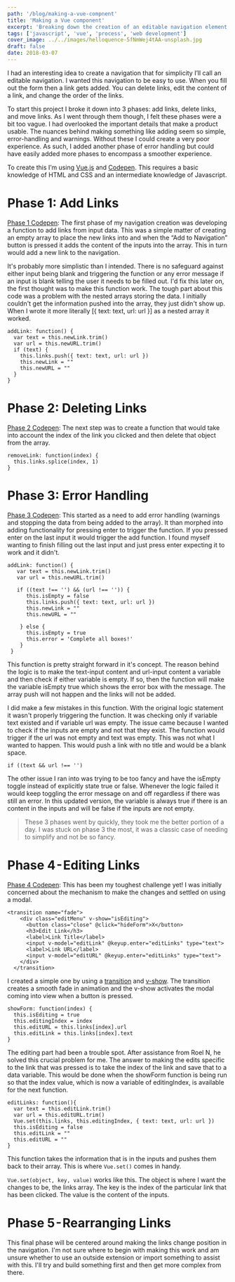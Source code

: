 ```yaml
---
path: '/blog/making-a-vue-compnent'
title: 'Making a Vue component'
excerpt: 'Breaking down the creation of an editable navigation element'
tags: ['javascript', 'vue', 'process', 'web development']
cover_image: ../../images/helloquence-5fNmWej4tAA-unsplash.jpg
draft: false
date: 2018-03-07
---
```


I had an interesting idea to create a navigation that for simplicity I’ll call an editable navigation. I wanted this navigation to be easy to use. When you fill out the form then a link gets added. You can delete links, edit the content of a link, and change the order of the links.

To start this project I broke it down into 3 phases: add links, delete links, and move links. As I went through them though, I felt these phases were a bit too vague. I had overlooked the important details that make a product usable. The nuances behind making something like adding seem so simple, error-handling and warnings. Without these I could create a very poor experience. As such, I added another phase of error handling but could have easily added more phases to encompass a smoother experience.

To create this I’m using [Vue.js](https://vuejs.org/) and [Codepen](https://codepen.io/). This requires a basic knowledge of HTML and CSS and an intermediate knowledge of Javascript.

# Phase 1: Add Links

[Phase 1 Codepen](https://codepen.io/Vpugh/pen/bLKMaJ): The first phase of my navigation creation was developing a function to add links from input data. This was a simple matter of creating an empty array to place the new links into and when the “Add to Navigation” button is pressed it adds the content of the inputs into the array. This in turn would add a new link to the navigation.

It's probably more simplistic than I intended. There is no safeguard against either input being blank and triggering the function or any error message if an input is blank telling the user it needs to be filled out. I'd fix this later on, the first thought was to make this function work.
The tough part about this code was a problem with the nested arrays storing the data. I initially couldn't get the information pushed into the array, they just didn't show up. When I wrote it more literally [{ text: text, url: url }] as a nested array it worked.

```
addLink: function() {
  var text = this.newLink.trim()
  var url = this.newURL.trim()
  if (text) {
    this.links.push({ text: text, url: url })
    this.newLink = ""
    this.newURL = ""
  }
}
```

# Phase 2: Deleting Links

[Phase 2 Codepen](https://medium.com/r/?url=https%3A%2F%2Fcodepen.io%2FVpugh%2Fpen%2FoEyJQE): The next step was to create a function that would take into account the index of the link you clicked and then delete that object from the array.

```
removeLink: function(index) {
  this.links.splice(index, 1)
}
```

# Phase 3: Error Handling

[Phase 3 Codepen](https://medium.com/r/?url=https%3A%2F%2Fcodepen.io%2FVpugh%2Fpen%2FwyXVMx): This started as a need to add error handling (warnings and stopping the data from being added to the array). It than morphed into adding functionality for pressing enter to trigger the function. If you pressed enter on the last input it would trigger the add function. I found myself wanting to finish filling out the last input and just press enter expecting it to work and it didn't.

```
addLink: function() {
   var text = this.newLink.trim()
   var url = this.newURL.trim()
      
   if ((text !== '') && (url !== '')) {
      this.isEmpty = false
      this.links.push({ text: text, url: url })
      this.newLink = ""
      this.newURL = ""
        
    } else {
      this.isEmpty = true
      this.error = 'Complete all boxes!'
    }
 }
 ```

This function is pretty straight forward in it's concept. The reason behind the logic is to make the text-input content and url-input content a variable and then check if either variable is empty. If so, then the function will make the variable isEmpty true which shows the error box with the message. The array push will not happen and the links will not be added.

I did make a few mistakes in this function. With the original logic statement it wasn't properly triggering the function. It was checking only if variable text existed and if variable url was empty. The issue came because I wanted to check if the inputs are empty and not that they exist. The function would trigger if the url was not empty and text was empty. This was not what I wanted to happen. This would push a link with no title and would be a blank space.

`if ((text && url !== '')`

The other issue I ran into was trying to be too fancy and have the isEmpty toggle instead of explicitly state true or false. Whenever the logic failed it would keep toggling the error message on and off regardless if there was still an error. In this updated version, the variable is always true if there is an content in the inputs and will be false if the inputs are not empty.

> These 3 phases went by quickly, they took me the better portion of a day. I was stuck on phase 3 the most, it was a classic case of needing to simplify and not be so fancy.

# Phase 4 - Editing Links

[Phase 4 Codepen](https://medium.com/r/?url=https%3A%2F%2Fcodepen.io%2FVpugh%2Fpen%2FVQBOax): This has been my toughest challenge yet! I was initially concerned about the mechanism to make the changes and settled on using a modal.

```
<transition name="fade">
    <div class="editMenu" v-show="isEditing">
      <button class="close" @click="hideForm">X</button>
      <h3>Edit Link</h3>
      <label>Link Title</label>
      <input v-model="editLink" @keyup.enter="editLinks" type="text">
      <label>Link URL</label>
      <input v-model="editURL" @keyup.enter="editLinks" type="text">
    </div>
  </transition>
```

I created a simple one by using a [transition](https://medium.com/r/?url=https%3A%2F%2Fvuejs.org%2Fv2%2Fguide%2Ftransitions.html) and [v-show](https://medium.com/r/?url=https%3A%2F%2Fvuejs.org%2Fv2%2Fguide%2Fconditional.html%23v-show). The transition creates a smooth fade in animation and the v-show activates the modal coming into view when a button is pressed.

```
showForm: function(index) {
  this.isEditing = true
  this.editingIndex = index
  this.editURL = this.links[index].url
  this.editLink = this.links[index].text
}
```

The editing part had been a trouble spot. After assistance from Roel N, he solved this crucial problem for me. The answer to making the edits specific to the link that was pressed is to take the index of the link and save that to a data variable. This would be done when the showForm function is being run so that the index value, which is now a variable of editingIndex, is available for the next function.

```
editLinks: function(){
  var text = this.editLink.trim()
  var url = this.editURL.trim()
  Vue.set(this.links, this.editingIndex, { text: text, url: url })
  this.isEditing = false
  this.editLink = ""
  this.editURL = ""
}
```

This function takes the information that is in the inputs and pushes them back to their array. This is where `Vue.set()` comes in handy.

`Vue.set(object, key, value)` works like this. The object is where I want the changes to be, the links array. The key is the index of the particular link that has been clicked. The value is the content of the inputs.

# Phase 5 - Rearranging Links

This final phase will be centered around making the links change position in the navigation. I'm not sure where to begin with making this work and am unsure whether to use an outside extension or import something to assist with this. I'll try and build something first and then get more complex from there.